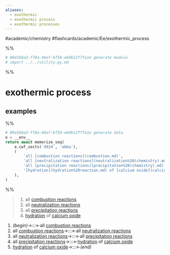 ```yaml
---
aliases:
  - exothermic
  - exothermic process
  - exothermic processes
---
```


#academic/chemistry #flashcards/academic/Ee/exothermic_process

%%
```Python
# 08e5b0a3-f78a-46af-bf50-eb9b12f7fa1e generate module
# import ../../utility.py.md
```
%%

# exothermic process

## examples

%%
```Python
# 08e5b0a3-f78a-46af-bf50-eb9b12f7fa1e generate data
e = __env__
return await memorize_seq(
	e.cwf_sects('d924', 'abba'),
	(
		'all [combustion reactions](combustion.md)',
		'all [neutralization reactions](neutralization%20(chemistry).md)',
		'all [precipitation reactions](precipitation%20(chemistry).md)',
		'[hydration](hydration%20reaction.md) of [calcium oxide](calcium%20oxide.md)',
	),
)
```
%%

<!--08e5b0a3-f78a-46af-bf50-eb9b12f7fa1e generate section="d924"--><!-- The following content is generated at 2023-04-01T22:38:27.897121+08:00. Any edits will be overridden! -->

> 1. all [combustion reactions](combustion.md)
> 2. all [neutralization reactions](neutralization%20(chemistry).md)
> 3. all [precipitation reactions](precipitation%20(chemistry).md)
> 4. [hydration](hydration%20reaction.md) of [calcium oxide](calcium%20oxide.md)

<!--/08e5b0a3-f78a-46af-bf50-eb9b12f7fa1e-->

<!--08e5b0a3-f78a-46af-bf50-eb9b12f7fa1e generate section="abba"--><!-- The following content is generated at 2023-04-01T22:38:27.924050+08:00. Any edits will be overridden! -->

1. _(begin)_→:::←all [combustion reactions](combustion.md) <!--SR:!2023-07-03,72,310!2023-07-02,71,310-->
2. all [combustion reactions](combustion.md)→:::←all [neutralization reactions](neutralization%20(chemistry).md) <!--SR:!2023-06-06,46,290!2023-07-04,73,310-->
3. all [neutralization reactions](neutralization%20(chemistry).md)→:::←all [precipitation reactions](precipitation%20(chemistry).md) <!--SR:!2023-06-24,64,310!2023-06-02,43,290-->
4. all [precipitation reactions](precipitation%20(chemistry).md)→:::←[hydration](hydration%20reaction.md) of [calcium oxide](calcium%20oxide.md) <!--SR:!2023-06-21,54,250!2023-06-29,68,310-->
5. [hydration](hydration%20reaction.md) of [calcium oxide](calcium%20oxide.md)→:::←_(end)_ <!--SR:!2023-06-30,69,310!2023-05-18,27,250-->

<!--/08e5b0a3-f78a-46af-bf50-eb9b12f7fa1e-->
